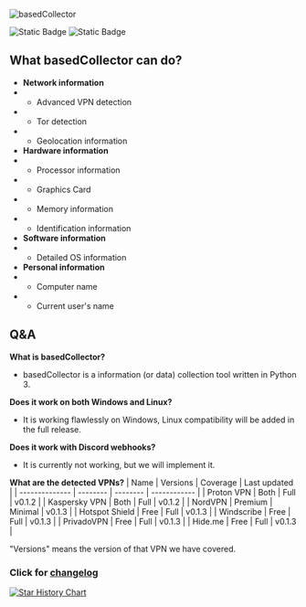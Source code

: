 ![basedCollector](https://socialify.git.ci/VPR-Project/basedCollector/image?description=1&font=Raleway&forks=1&language=1&name=1&owner=1&stargazers=1&theme=Dark)

![Static Badge](https://img.shields.io/badge/Version%20-%20v0.1.3%20(Alpha)%20-%20%231000CC?style=for-the-badge&link=https%3A%2F%2Fgithub.com%2FVPR-Project%2FbasedCollector)
![Static Badge](https://img.shields.io/badge/Maintainers%20-%201%20-%20%2332A888?style=for-the-badge)

## What basedCollector can do?
- **Network information**
- + Advanced VPN detection
- + Tor detection
- + Geolocation information
- **Hardware information**
- + Processor information
- + Graphics Card
- + Memory information
- + Identification information
- **Software information**
- + Detailed OS information
- **Personal information**
- + Computer name
- + Current user's name

## Q&A
**What is basedCollector?**
- basedCollector is a information (or data) collection tool written in Python 3.

**Does it work on both Windows and Linux?**
- It is working flawlessly on Windows, Linux compatibility will be added in the full release.

**Does it work with Discord webhooks?**
- It is currently not working, but we will implement it.

**What are the detected VPNs?**
| Name           | Versions | Coverage | Last updated |
| -------------- | -------- | -------- | ------------ |
| Proton VPN     | Both     | Full     | v0.1.2       |
| Kaspersky VPN  | Both     | Full     | v0.1.2       |
| NordVPN        | Premium  | Minimal  | v0.1.3       |
| Hotspot Shield | Free     | Full     | v0.1.3       |
| Windscribe     | Free     | Full     | v0.1.3       |
| PrivadoVPN     | Free     | Full     | v0.1.3       |
| Hide.me        | Free     | Full     | v0.1.3       |

"Versions" means the version of that VPN we have covered.

### Click for [changelog](CHANGELOG.md)


[![Star History Chart](https://api.star-history.com/svg?repos=VPR-Project/basedCollector&type=Date)](https://star-history.com/#VPR-Project/basedCollector&Date)
